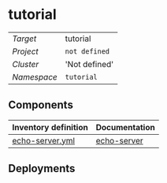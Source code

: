 # tutorial 

|  |  |
| --- | --- |
| *Target* | tutorial |
| *Project*     | `not defined`|
| *Cluster*     |  'Not defined'  |
| *Namespace*   | `tutorial` |

## Components
| Inventory definition | Documentation |
| --- | --- |
|[echo-server.yml](../../inventory/classes/components/echo-server.yml)| [echo-server](echo-server-readme.md)|

## Deployments
